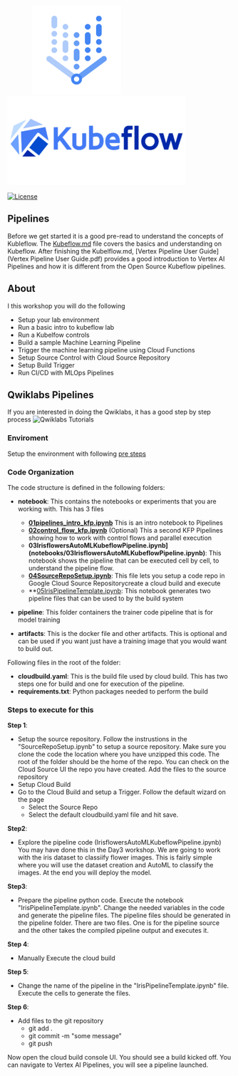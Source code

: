 
&nbsp; &nbsp; &nbsp; &nbsp;&nbsp; &nbsp; &nbsp; &nbsp;<img src="images/vertexai.png" width="200" height="200"/> &nbsp; &nbsp; &nbsp; &nbsp; <img src="images/kubeflow.png" width="400" height="200"/>&nbsp; &nbsp;

[![License](https://img.shields.io/badge/License-Apache_2.0-blue.svg)](https://opensource.org/licenses/Apache-2.0)

## Pipelines

Before we get started it is a good pre-read to understand the concepts of Kubleflow. The [Kubeflow.md](Kubeflow.md) file covers the basics and understanding on Kubeflow. After finishing the Kubelflow.md, [Vertex Pipeline User Guide](Vertex Pipeline User Guide.pdf) provides a good introduction to Vertex AI Pipelines and how it is different from the Open Source Kubeflow pipelines.


## About

I this workshop you will do the following
* Setup your lab environment
* Run a basic intro to kubeflow lab
* Run a Kubelfow controls
* Build a sample Machine Learning Pipeline
* Trigger the machine learning pipeline using Cloud Functions
* Setup Source Control with Cloud Source Repository
* Setup Build Trigger
* Run CI/CD with MLOps Pipelines

## Qwiklabs Pipelines 
If you are interested in doing the Qwiklabs, it has a good step by step process
![Qwiklabs Tutorials](https://www.cloudskillsboost.google/focuses/21234?parent=catalog)

### Enviroment

Setup the environment with following [pre steps](pre-steps.md)

 
### Code Organization
The code structure is defined in the following folders:

- **notebook**:
    This contains the notebooks or experiments that you are working with. This has 3 files 
    
    * **[01pipelines_intro_kfp.ipynb](notebooks/01pipelines_intro_kfp.ipynb)** 
                  This is an intro notebook to Pipelines
    * **[02control_flow_kfp.ipynb](notebooks/02control_flow_kfp.ipynb)** (Optional)
                  This a second KFP Pipelines showing how to work with control flows and parallel execution
    * **03IrisflowersAutoMLKubeflowPipeline.ipynb](notebooks/03IrisflowersAutoMLKubeflowPipeline.ipynb)**:
                  This notebook shows the pipeline that can be executed cell by cell, to understand the pipeline flow.
    * **[04SourceRepoSetup.ipynb](notebooks/04SourceRepoSetup.ipynb)**: 
                  This file lets you setup a code repo in Google Cloud Source Repositorycreate a cloud build and execute
    * **[05IrisPipelineTemplate.ipynb](notebooks/05IrisPipelineTemplate.ipynb): 
                  This notebook generates two pipeline files that can be used to by the build system
      
- **pipeline**:
    This folder containers the trainer code pipeline that is for model training
- **artifacts**:
    This is the docker file and other artifacts. This is optional and can be used if you want just have a training image that you would want to build out.

Following files in the root of the folder:
- **cloudbuild.yaml**:
     This is the build file used by cloud build. This has two steps one for build and one for execution of the pipeline.
- **requirements.txt**:
     Python packages needed to perform the build

### Steps to execute for this

**Step 1**:
- Setup the source repository.
   Follow the instrustions in the "SourceRepoSetup.ipynb" to setup a source repository.
   Make sure you clone the code the location where you have unzipped this code. The root of the folder should be the home of the repo.
   You can check on the Cloud Source UI the repo you have created. 
   Add the files to the source repository
- Setup Cloud Build
- Go to the Cloud Build and setup a Trigger. Follow the default wizard on the page
   - Select the Source Repo
   - Select the default cloudbuild.yaml file and hit save.
 
**Step2**:
- Explore the pipeline code (IrisflowersAutoMLKubeflowPipeline.ipynb)
   You may have done this in the Day3 workshop. We are going to work with the iris dataset to classiify flower images. This is fairly simple where you will use the dataset creation and AutoML to classify the images. At the end you will deploy the model.
   
**Step3**:
- Prepare the pipeline python code. Execute the notebook "IrisPipelineTemplate.ipynb". Change the needed variables in the code and generate the pipeline files. The pipeline files should be generated in the pipeline folder. There are two files. One is for the pipeline source and the other takes the compiled pipeline output and executes it.

**Step 4**:
- Manually Execute the cloud build

**Step 5**:
- Change the name of the pipeline in the "IrisPipelineTemplate.ipynb" file. Execute the cells to generate the files.

**Step 6**:
 - Add files to the git repository 
    - git add .
    - git commit -m "some message"
    - git push 
  
  Now open the cloud build console UI. You should see a build kicked off.
  You can navigate to Vertex AI Pipelines, you will see a pipeline launched.


   



